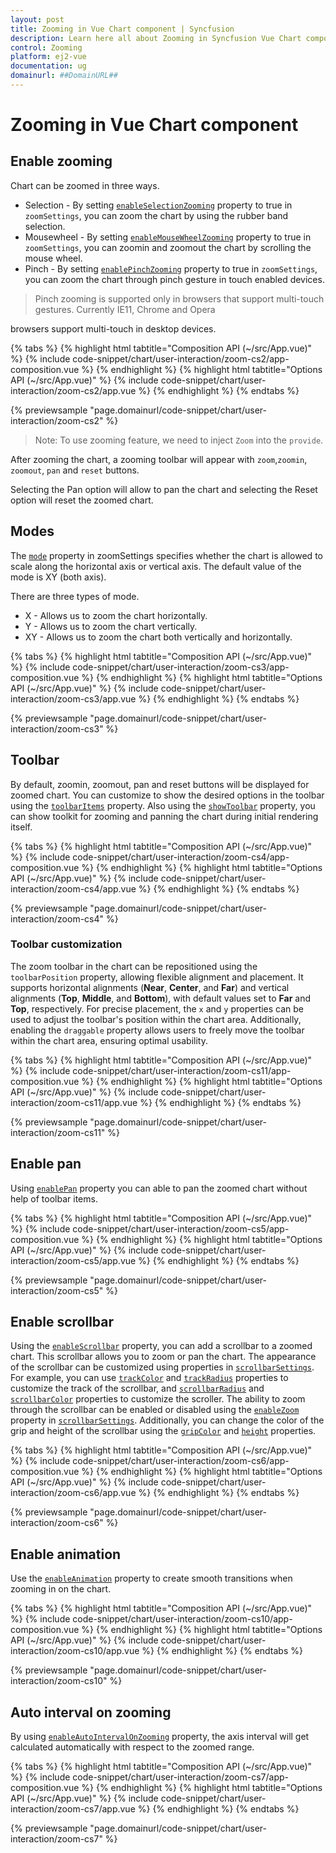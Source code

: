 ```yaml
---
layout: post
title: Zooming in Vue Chart component | Syncfusion
description: Learn here all about Zooming in Syncfusion Vue Chart component of Syncfusion Essential JS 2 and more.
control: Zooming 
platform: ej2-vue
documentation: ug
domainurl: ##DomainURL##
---
```


# Zooming in Vue Chart component

## Enable zooming

Chart can be zoomed in three ways.

* Selection - By setting [`enableSelectionZooming`](https://ej2.syncfusion.com/vue/documentation/api/chart/zoomSettingsModel/#enableselectionzooming) property to true in `zoomSettings`, you can zoom the chart by using the rubber band selection.
* Mousewheel - By setting [`enableMouseWheelZooming`](https://ej2.syncfusion.com/vue/documentation/api/chart/zoomSettingsModel/#enablemousewheelzooming) property to true in `zoomSettings`, you can zoomin and zoomout the chart by scrolling the mouse wheel.
* Pinch - By setting  [`enablePinchZooming`](https://ej2.syncfusion.com/vue/documentation/api/chart/zoomSettingsModel/#enablepinchzooming) property to true in `zoomSettings`, you can zoom the chart through pinch gesture in touch enabled devices.

 >Pinch zooming is supported only in browsers that support multi-touch gestures. Currently IE11, Chrome and Opera

 browsers support multi-touch in desktop devices.

{% tabs %}
{% highlight html tabtitle="Composition API (~/src/App.vue)" %}
{% include code-snippet/chart/user-interaction/zoom-cs2/app-composition.vue %}
{% endhighlight %}
{% highlight html tabtitle="Options API (~/src/App.vue)" %}
{% include code-snippet/chart/user-interaction/zoom-cs2/app.vue %}
{% endhighlight %}
{% endtabs %}
        
{% previewsample "page.domainurl/code-snippet/chart/user-interaction/zoom-cs2" %}

>Note: To use zooming feature, we need to inject `Zoom` into the `provide`.

After zooming the chart, a zooming toolbar will appear with `zoom`,`zoomin`, `zoomout`, `pan` and `reset` buttons.

Selecting the Pan option will allow to pan the chart and selecting the Reset option will reset the zoomed chart.

## Modes

The [`mode`](https://ej2.syncfusion.com/vue/documentation/api/chart/zoomSettings/#mode) property in zoomSettings specifies whether the chart is
allowed to scale along the horizontal axis or vertical axis. The default value of the mode is XY (both axis).

There are three types of mode.

* X - Allows us to zoom the chart horizontally.
* Y - Allows us to zoom the chart vertically.
* XY - Allows us to zoom the chart both vertically and horizontally.

{% tabs %}
{% highlight html tabtitle="Composition API (~/src/App.vue)" %}
{% include code-snippet/chart/user-interaction/zoom-cs3/app-composition.vue %}
{% endhighlight %}
{% highlight html tabtitle="Options API (~/src/App.vue)" %}
{% include code-snippet/chart/user-interaction/zoom-cs3/app.vue %}
{% endhighlight %}
{% endtabs %}
        
{% previewsample "page.domainurl/code-snippet/chart/user-interaction/zoom-cs3" %}

## Toolbar

By default, zoomin, zoomout, pan and reset buttons will be displayed for zoomed chart. You can customize to show the desired options in the toolbar using the [`toolbarItems`](https://ej2.syncfusion.com/vue/documentation/api/chart/zoomSettingsModel/#toolbaritems) property. Also using the [`showToolbar`](https://ej2.syncfusion.com/vue/documentation/api/chart/zoomSettingsModel/#showtoolbar) property, you can show toolkit for zooming and panning the chart during initial rendering itself.

{% tabs %}
{% highlight html tabtitle="Composition API (~/src/App.vue)" %}
{% include code-snippet/chart/user-interaction/zoom-cs4/app-composition.vue %}
{% endhighlight %}
{% highlight html tabtitle="Options API (~/src/App.vue)" %}
{% include code-snippet/chart/user-interaction/zoom-cs4/app.vue %}
{% endhighlight %}
{% endtabs %}
        
{% previewsample "page.domainurl/code-snippet/chart/user-interaction/zoom-cs4" %}

### Toolbar customization

The zoom toolbar in the chart can be repositioned using the `toolbarPosition` property, allowing flexible alignment and placement. It supports horizontal alignments (**Near**, **Center**, and **Far**) and vertical alignments (**Top**, **Middle**, and **Bottom**), with default values set to **Far** and **Top**, respectively. For precise placement, the `x` and `y` properties can be used to adjust the toolbar's position within the chart area. Additionally, enabling the `draggable` property allows users to freely move the toolbar within the chart area, ensuring optimal usability.

{% tabs %}
{% highlight html tabtitle="Composition API (~/src/App.vue)" %}
{% include code-snippet/chart/user-interaction/zoom-cs11/app-composition.vue %}
{% endhighlight %}
{% highlight html tabtitle="Options API (~/src/App.vue)" %}
{% include code-snippet/chart/user-interaction/zoom-cs11/app.vue %}
{% endhighlight %}
{% endtabs %}
        
{% previewsample "page.domainurl/code-snippet/chart/user-interaction/zoom-cs11" %}

## Enable pan

Using [`enablePan`](https://ej2.syncfusion.com/vue/documentation/api/chart/zoomSettings/#enablepan) property you can able to pan the zoomed chart without help of toolbar items.

{% tabs %}
{% highlight html tabtitle="Composition API (~/src/App.vue)" %}
{% include code-snippet/chart/user-interaction/zoom-cs5/app-composition.vue %}
{% endhighlight %}
{% highlight html tabtitle="Options API (~/src/App.vue)" %}
{% include code-snippet/chart/user-interaction/zoom-cs5/app.vue %}
{% endhighlight %}
{% endtabs %}
        
{% previewsample "page.domainurl/code-snippet/chart/user-interaction/zoom-cs5" %}

## Enable scrollbar

Using the [`enableScrollbar`](https://ej2.syncfusion.com/vue/documentation/api/chart/zoomSettingsModel/#enablescrollbar) property, you can add a scrollbar to a zoomed chart. This scrollbar allows you to zoom or pan the chart. The appearance of the scrollbar can be customized using properties in [`scrollbarSettings`](https://ej2.syncfusion.com/vue/documentation/api/chart/scrollbarSettings/). For example, you can use [`trackColor`](https://ej2.syncfusion.com/vue/documentation/api/chart/scrollbarSettings/#trackcolor) and [`trackRadius`](https://ej2.syncfusion.com/vue/documentation/api/chart/scrollbarSettings/#trackradius) properties to customize the track of the scrollbar, and [`scrollbarRadius`](https://ej2.syncfusion.com/vue/documentation/api/chart/scrollbarSettings/#scrollbarradius) and [`scrollbarColor`](https://ej2.syncfusion.com/vue/documentation/api/chart/scrollbarSettings/#scrollbarcolor) properties to customize the scroller. The ability to zoom through the scrollbar can be enabled or disabled using the [`enableZoom`](https://ej2.syncfusion.com/vue/documentation/api/chart/scrollbarSettings/#enablezoom) property in [`scrollbarSettings`](https://ej2.syncfusion.com/vue/documentation/api/chart/scrollbarSettings/). Additionally, you can change the color of the grip and height of the scrollbar using the [`gripColor`](https://ej2.syncfusion.com/vue/documentation/api/chart/scrollbarSettings/#gripcolor) and [`height`](https://ej2.syncfusion.com/vue/documentation/api/chart/scrollbarSettings/#height) properties.

{% tabs %}
{% highlight html tabtitle="Composition API (~/src/App.vue)" %}
{% include code-snippet/chart/user-interaction/zoom-cs6/app-composition.vue %}
{% endhighlight %}
{% highlight html tabtitle="Options API (~/src/App.vue)" %}
{% include code-snippet/chart/user-interaction/zoom-cs6/app.vue %}
{% endhighlight %}
{% endtabs %}
        
{% previewsample "page.domainurl/code-snippet/chart/user-interaction/zoom-cs6" %}

## Enable animation

Use the [`enableAnimation`](https://ej2.syncfusion.com/vue/documentation/api/chart/zoomSettingsModel/#enableanimation) property to create smooth transitions when zooming in on the chart.

{% tabs %}
{% highlight html tabtitle="Composition API (~/src/App.vue)" %}
{% include code-snippet/chart/user-interaction/zoom-cs10/app-composition.vue %}
{% endhighlight %}
{% highlight html tabtitle="Options API (~/src/App.vue)" %}
{% include code-snippet/chart/user-interaction/zoom-cs10/app.vue %}
{% endhighlight %}
{% endtabs %}
        
{% previewsample "page.domainurl/code-snippet/chart/user-interaction/zoom-cs10" %}

## Auto interval on zooming

By using [`enableAutoIntervalOnZooming`](https://ej2.syncfusion.com/vue/documentation/api/chart/axis/?no-cache=1#enableautointervalonzooming) property,
the axis interval will get calculated automatically with respect to the zoomed range.

{% tabs %}
{% highlight html tabtitle="Composition API (~/src/App.vue)" %}
{% include code-snippet/chart/user-interaction/zoom-cs7/app-composition.vue %}
{% endhighlight %}
{% highlight html tabtitle="Options API (~/src/App.vue)" %}
{% include code-snippet/chart/user-interaction/zoom-cs7/app.vue %}
{% endhighlight %}
{% endtabs %}
        
{% previewsample "page.domainurl/code-snippet/chart/user-interaction/zoom-cs7" %}